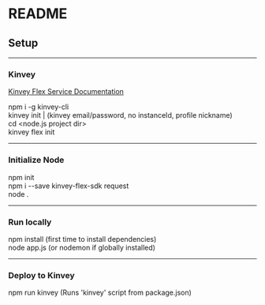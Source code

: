 # README

## Setup
---
### Kinvey
[Kinvey Flex Service Documentation](https://devcenter.kinvey.com/rest/guides/flexservice-runtime/ 'Kinvey Flex Service Documentation')

npm i -g kinvey-cli\
kinvey init | (kinvey email/password, no instanceId, profile nickname)\
cd <node.js project dir>\
kinvey flex init

---
### Initialize Node
<!-- Project Setup -->
npm init\
npm i --save kinvey-flex-sdk request\
node .

---
### Run locally

npm install (first time to install dependencies)\
node app.js (or nodemon if globally installed)

<!-- Deploy -->
<!-- kinvey flex deploy -->
<!-- kinvey flex logs? (TODO: Figure out the correct\command) -->

---
### Deploy to Kinvey
npm run kinvey (Runs 'kinvey' script from package.json)

<!-- 
complete() object defined:
function completionHandler(body) {
    if (typeof updateRequestBody === 'function') {
      callback = updateRequestBody;
      updateRequestBody = false;
    }

    let responseCallback = callback;
    const result = {};

    function normalizeError(error) {
      if (error instanceof Error) {
        return {
          name: error.name,
          message: error.message,
          stack: error.stack
        };
      }
      return error;
    }

    function updateBody(body) {
      if (body != null) {
        result.body = body;
      }
    }

    updateBody(body);

    const api = {
      setBody(body) {
        updateBody(body);
        return this;
      },
      setQuery(query) {
        if (query) {
          result.query = query;
        }
        return this;
      },
      created() {
        result.statusCode = 201;
        return this;
      },
      accepted() {
        result.statusCode = 202;
        return this;
      },
      ok() {
        result.statusCode = 200;
        return this;
      },
      notFound(debug) {
        result.statusCode = 404;
        result.body = {
          error: 'NotFound',
          description: 'The requested entity or entities were not found in the serviceObject',
          debug: normalizeError(debug) || normalizeError(result.body) || {}
        };
        return this;
      },
      badRequest(debug) {
        result.statusCode = 400;
        result.body = {
          error: 'BadRequest',
          description: 'Unable to understand request',
          debug: normalizeError(debug) || normalizeError(result.body) || {}
        };
        return this;
      },
      unauthorized(debug) {
        result.statusCode = 401;
        result.body = {
          error: 'InvalidCredentials',
          description: 'Invalid credentials. Please retry your request with correct credentials',
          debug: normalizeError(debug) || normalizeError(result.body) || {}
        };
        return this;
      },
      forbidden(debug) {
        result.statusCode = 403;
        result.body = {
          error: 'Forbidden',
          description: 'The request is forbidden',
          debug: normalizeError(debug) || normalizeError(result.body) || {}
        };
        return this;
      },
      notAllowed(debug) {
        result.statusCode = 405;
        result.body = {
          error: 'NotAllowed',
          description: 'The request is not allowed',
          debug: normalizeError(debug) || normalizeError(result.body) || {}
        };
        return this;
      },
      notImplemented(debug) {
        result.statusCode = 501;
        result.body = {
          error: 'NotImplemented',
          description: 'The request invoked a method that is not implemented',
          debug: normalizeError(debug) || normalizeError(result.body) || {}
        };
        return this;
      },
      runtimeError(debug) {
        result.statusCode = 550;
        result.body = {
          error: 'FlexRuntimeError',
          description: 'The Flex Service had a runtime error.  See debug message for details',
          debug: normalizeError(debug) || normalizeError(result.body) || {}
        };
        return this;
      },
      done() {
        if (!result.statusCode) {
          result.statusCode = 200;
        }

        task.response.body = result.body || task.response.body;
        task.response.statusCode = result.statusCode;

        // TODO:  Ensure that the result is a kinveyEntity or array of kinveyEntities or {count} object
        //
        //        if result.statusCode < 400 and entityParser.isKinveyEntity(entity) is false
        //          if entity.constructor isnt Array
        //            entity = entityParser.entity entity

        task.response.continue = false;
        responseCallback(null, task);
        responseCallback = function () {};
        return responseCallback;
      },
      next() {
        if (!result.statusCode) {
          result.statusCode = 200;
        }

        if (updateRequestBody) {
          task.request.body = result.body || task.request.body;
          task.request.query = result.query || task.request.query;
        } else {
          task.response.body = result.body || task.response.body;
        }

        task.response.statusCode = result.statusCode;

        // TODO:  Ensure that the result is a kinveyEntity or array of kinveyEntities or {count} object

        task.response.continue = true;
        responseCallback(null, task);
        responseCallback = function () {};
        return responseCallback;
      }
    };

    return api;
  } -->